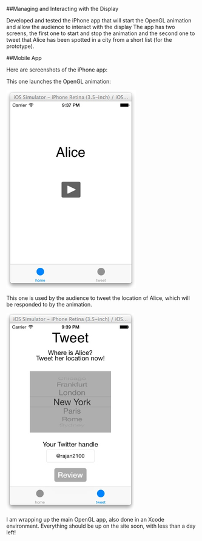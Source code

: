 ##Managing and Interacting with the Display

Developed and tested the iPhone app that will start the OpenGL animation and allow the audience to interact with the display
The app has two screens, the first one to start and stop the animation and the second one to tweet that Alice has been spotted in a city from a short list (for the prototype). 
  

##Mobile App

Here are screenshots of the iPhone app:

This one launches the OpenGL animation:

![Animation Launcher](../project_images/AliceMobi1.jpg?raw=true "Launch Animation")


This one is used by the audience to tweet the location of Alice, which will be responded to by the animation. 

![Alice Locator](../project_images/AliceMobi2.jpg?raw=true "Tweet Location")

I am wrapping up the main OpenGL app, also done in an Xcode environment. 
Everything should be up on the site soon, with less than a day left! 




